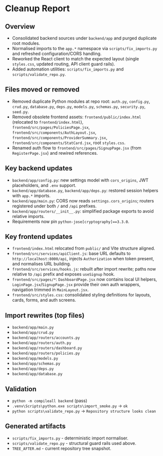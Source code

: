 # Cleanup Report

## Overview
- Consolidated backend sources under `backend/app` and purged duplicate root modules.
- Normalised imports to the `app.*` namespace via `scripts/fix_imports.py` and refreshed configuration/CORS handling.
- Reworked the React client to match the expected layout (single `styles.css`, updated routing, API client guard rails).
- Added automation utilities: `scripts/fix_imports.py` and `scripts/validate_repo.py`.

## Files moved or removed
- Removed duplicate Python modules at repo root: `auth.py`, `config.py`, `crud.py`, `database.py`, `deps.py`, `models.py`, `schemas.py`, `security.py`, `seed.py`.
- Removed obsolete frontend assets: `frontend/public/index.html` (relocated to `frontend/index.html`), `frontend/src/pages/PoliciesPage.jsx`, `frontend/src/components/AuthLayout.jsx`, `frontend/src/components/ProviderSummary.jsx`, `frontend/src/components/StatCard.jsx`, root `styles.css`.
- Renamed auth flow to `frontend/src/pages/SignupPage.jsx` (from `RegisterPage.jsx`) and rewired references.

## Key backend updates
- `backend/app/config.py`: new settings model with `cors_origins`, JWT placeholders, and `.env` support.
- `backend/app/database.py`, `backend/app/deps.py`: restored session helpers with `app.*` imports.
- `backend/app/main.py`: CORS now reads `settings.cors_origins`; routers registered under both `/` and `/api` prefixes.
- `backend/app/routers/__init__.py`: simplified package exports to avoid relative imports.
- Requirements now pin `python-jose[cryptography]==3.3.0`.

## Key frontend updates
- `frontend/index.html` relocated from `public/` and Vite structure aligned.
- `frontend/src/services/apiClient.js`: base URL defaults to `http://localhost:8000/api`, injects `Authorization` when token present, and normalises URL building.
- `frontend/src/services/hooks.js`: rebuilt after import rewrite; paths now relative to `/api` prefix and exposes `useSignup` hook.
- `frontend/src/pages/*`: `DashboardPage.jsx` now contains local UI helpers, `LoginPage.jsx`/`SignupPage.jsx` provide their own auth wrappers, navigation trimmed in `MainLayout.jsx`.
- `frontend/src/styles.css`: consolidated styling definitions for layouts, cards, forms, and auth screens.

## Import rewrites (top files)
- `backend/app/main.py`
- `backend/app/crud.py`
- `backend/app/routers/accounts.py`
- `backend/app/routers/auth.py`
- `backend/app/routers/dashboard.py`
- `backend/app/routers/policies.py`
- `backend/app/models.py`
- `backend/app/schemas.py`
- `backend/app/deps.py`
- `backend/app/database.py`

## Validation
- `python -m compileall backend` (pass)
- `.venv\Scripts\python.exe scripts\import_smoke.py` -> `ok`
- `python scripts\validate_repo.py` -> `Repository structure looks clean`

## Generated artifacts
- `scripts/fix_imports.py` - deterministic import normaliser.
- `scripts/validate_repo.py` - structural guard rails used above.
- `TREE_AFTER.md` - current repository tree snapshot.




